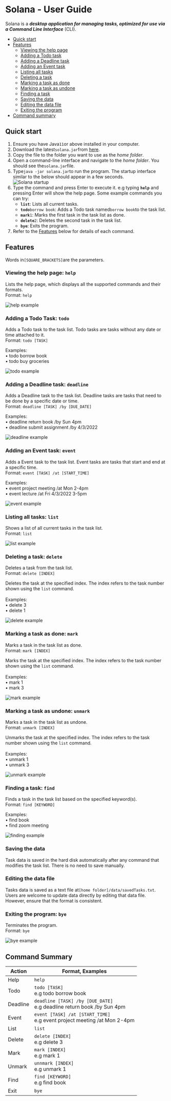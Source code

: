 # Solana - User Guide
Solana is a ***desktop application for managing tasks, optimized for use via a Command Line Interface*** (CLI).

* [Quick start](#quick-start)
* [Features](#features)
  * [Viewing the help page](#viewing-the-help-page)
  * [Adding a Todo task](#adding-a-todo-task)
  * [Adding a Deadline task](#adding-a-deadline-task)
  * [Adding an Event task](#adding-an-event-task)
  * [Listing all tasks](l#isting-all-tasks)
  * [Deleting a task](#deleting-a-task)
  * [Marking a task as done](#marking-a-task-as-done)
  * [Marking a task as undone](#marking-a-task-as-undone)
  * [Finding a task](#finding-a-task)
  * [Saving the data]()
  * [Editing the data file]()
  * [Exiting the program](#exiting-the-program)
* [Command summary](#command-summary)

## Quick start
1. Ensure you have Java`11`or above installed in your computer.
2. Download the latest`solana.jar`from [here](https://github.com/khseah/ip/releases).
3. Copy the file to the folder you want to use as the _home folder_.
4. Open a command-line interface and navigate to the _home folder_. You should see the`solana.jar`file.
5. Type`java -jar solana.jar`to run the program. The startup interface similar to
   the below should appear in a few seconds.  
   ![Solana startup](images/startup.png)
6. Type the command and press Enter to execute it. e.g typing **`help`** and pressing Enter will
   show the help page. 
   Some example commands you can try:
    * **`list`**: Lists all current tasks.
    * **`todo`**`borrow book`: Adds a Todo task named`borrow book`to the task list.
    * **`mark`**`1`: Marks the first task in the task list as done.
    * **`delete`**`2`: Deletes the second task in the task list.
    * **`bye`**: Exits the program.
7. Refer to the [Features](#features) below for details of each command.

## Features
Words in`[SQUARE_BRACKETS]`are the parameters.

### Viewing the help page: `help`
Lists the help page, which displays all the supported commands and their formats.
<br/>Format: `help`

![help example](images/help.png)

### Adding a Todo Task: `todo`
Adds a Todo task to the task list. Todo tasks are tasks without any date or time attached to it.
<br/>Format: `todo [TASK]`

Examples:
<br/>• todo borrow book
<br/>• todo buy groceries

![todo example](images/todo.png)

### Adding a Deadline task: `deadline`
Adds a Deadline task to the task list. Deadline tasks are tasks that need to be done by a specific date or time.
<br/>Format: `deadline [TASK] /by [DUE_DATE]`

Examples:
<br/>• deadline return book /by Sun 4pm
<br/>• deadline submit assignment /by 4/3/2022

![deadline example](images/deadline.png)

### Adding an Event task: `event`
Adds a Event task to the task list. Event tasks are tasks that start and end at a specific time.
<br/>Format: `event [TASK] /at [START_TIME]`

Examples:
<br/>• event project meeting /at Mon 2-4pm
<br/>• event lecture /at Fri 4/3/2022 3-5pm

![event example](images/event.png)

### Listing all tasks: `list`
Shows a list of all current tasks in the task list.
<br/>Format: `list`

![list example](images/list.png)

### Deleting a task: `delete`
Deletes a task from the task list.
<br/>Format: `delete [INDEX]`

Deletes the task at the specified index. The index refers to the task number shown using the `list` command.  
<br/>Examples:
<br/>• delete 3
<br/>• delete 1

![delete example](images/delete.png)

### Marking a task as done: `mark`
Marks a task in the task list as done.
<br/>Format: `mark [INDEX]`

Marks the task at the specified index. The index refers to the task number shown using the `list` command.  
<br/>Examples:
<br/>• mark 1
<br/>• mark 3

![mark example](images/mark.png)

### Marking a task as undone: `unmark`
Marks a task in the task list as undone.
<br/>Format: `unmark [INDEX]`

Unmarks the task at the specified index. The index refers to the task number shown using the `list` command.    
<br/>Examples:
<br/>• unmark 1
<br/>• unmark 3

![unmark example](images/unmark.png)

### Finding a task: `find`
Finds a task in the task list based on the specified keyword(s).
<br/>Format: `find [KEYWORD]`

Examples:
<br/>• find book
<br/>• find zoom meeting

![finding example](images/find.png)

### Saving the data
Task data is saved in the hard disk automatically after any command that modifies the task list. There is no need to save manually.

### Editing the data file
Tasks data is saved as a text file at`[home folder]/data/savedTasks.txt`. Users are welcome to update data directly by 
editing that data file. However, ensure that the format is consistent.
### Exiting the program: `bye`
Terminates the program.
<br/>Format: `bye`

![bye example](images/bye.png)

## Command Summary

| Action   | Format, Examples                                                              |
|----------|-------------------------------------------------------------------------------|
| Help     | `help`                                                                        |
| Todo     | `todo [TASK]` <br/> e.g todo borrow book                                      |
| Deadline | `deadline [TASK] /by [DUE_DATE]` <br/> e.g deadline return book /by Sun 4pm   |
| Event    | `event [TASK] /at [START_TIME]` <br/> e.g event project meeting /at Mon 2-4pm |
| List     | `list`                                                                        | 
| Delete   | `delete [INDEX]` <br/> e.g delete 3                                           |
| Mark     | `mark [INDEX]` <br/> e.g mark 1                                               |
| Unmark   | `unnmark [INDEX]` <br/> e.g unmark 1                                          |
| Find     | `find [KEYWORD]` <br/> e.g find book                                          |
| Exit     | `bye`                                                                         |
